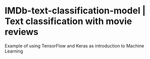 # IMDb-text-classification-model | Text classification with movie reviews
Example of using TensorFlow and Keras as introduction to Machine Learning
